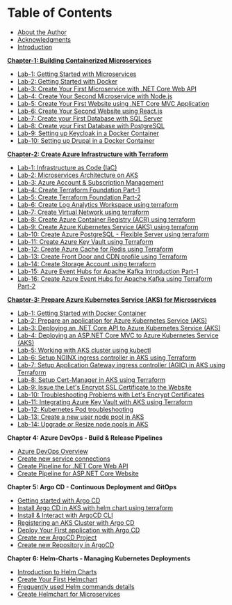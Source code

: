 # Table of Contents

<!-- **Introduction** -->

- [About the Author](../gettingstarted/about-author.md)
- [Acknowledgments](../gettingstarted/acknowledgments.md)
- [Introduction](../gettingstarted/introduction.md)
<!-- - Developer Workstation Configuration
- Download & Install software (workstation setup)
- Technology Stack -->

[**Chapter-1: Building Containerized Microservices**](../microservices/0.gettingstarted.md)

- [Lab-1: Getting Started with Microservices](../microservices/0.gettingstarted.md)
- [Lab-2: Getting Started with Docker](../microservices/0-docker-getting-started.md)
- [Lab-3: Create Your First Microservice with .NET Core Web API](../microservices/1.aspnet-api.md)
- [Lab-4: Create Your Second Microservice with Node.js](../microservices/2.node-api.md)
- [Lab-5: Create Your First Website using .NET Core MVC Application](../microservices/3.aspnet-app.md)
- [Lab-6: Create Your Second Website using React.js](../microservices/4.react-app.md)
- [Lab-7: Create your First Database with SQL Server](../microservices/6.sqlserver-db.md)
- [Lab-8: Create your First Database with PostgreSQL](../microservices/7.postgresql-db.md)
- [Lab-9: Setting up Keycloak in a Docker Container](../microservices/8.keycloak.md)
- [Lab-10: Setting up Drupal in a Docker Container](../microservices/9.drupal.md)

[**Chapter-2: Create Azure Infrastructure with Terraform**](../azure/1-iac.md)

- [Lab-1: Infrastructure as Code (IaC)](../azure/1-iac.md) 
- [Lab-2: Microservices Architecture on AKS](../azure/1-microservices-architecture-on-aks.md)
- [Lab-3: Azure Account & Subscription Management](../azure/3-azure-account-subscription.md)
- [Lab-4: Create Terraform Foundation Part-1](../azure/6-tf-foundation-1.md)
- [Lab-5: Create Terraform Foundation Part-2](../azure/6-tf-foundation-2.md)
- [Lab-6: Create Log Analytics Workspace using terraform](../azure/7-log-analytics-workspace.md)
- [Lab-7: Create Virtual Network using terraform](../azure/8-vnet.md)
- [Lab-8: Create Azure Container Registry (ACR) using terraform](../azure/9-acr.md)
- [Lab-9: Create Azure Kubernetes Service (AKS) using terraform](../azure/11-aks.md)
- [Lab-10: Create Azure PostgreSQL - Flexible Server using terraform](../azure/12-postgresql.md)
- [Lab-11: Create Azure Key Vault using Terraform](../azure/13-key-vault.md)
- [Lab-12: Create Azure Cache for Redis using Terraform](../azure/14-redis-cache.md)
- [Lab-13: Create Front Door and CDN profile using Terraform](../azure/17-cdn-frontdoor.md)
- [Lab-14: Create Storage Account using terraform](../azure/15-storage-account.md)
- [Lab-15: Azure Event Hubs for Apache Kafka Introduction Part-1](../azure/16-event-hubs-part-1.md)
- [Lab-16: Create Azure Event Hubs for Apache Kafka using Terraform Part-2](../azure/16-event-hubs-part-2.md)

[**Chapter-3: Prepare Azure Kubernetes Service (AKS) for Microservices**](../kubernetes/0.getting-started.md)

- [Lab-1: Getting Started with Docker Container](../kubernetes/0.getting-started.md)
- [Lab-2: Prepare an application for Azure Kubernetes Service (AKS)](../kubernetes/1-prepare-app.md)
- [Lab-3: Deploying an .NET Core API to Azure Kubernetes Service (AKS)](../kubernetes/2-deploy-api.md)
- [Lab-4: Deploying an ASP.NET Core MVC to Azure Kubernetes Service (AKS)](../kubernetes/2-deploy-app.md)
- [Lab-5: Working with AKS cluster using kubectl](../kubernetes/3-working-with-aks.md)
- [Lab-6: Setup NGINX ingress controller in AKS using Terraform](../kubernetes/4-ingress-controller-nginx.md)
- [Lab-7: Setup Application Gateway ingress controller (AGIC) in AKS using Terraform](../kubernetes/4.1-ingress-controller-agic.md)
- [Lab-8: Setup Cert-Manager in AKS using Terraform](../kubernetes/5-cert-manager.md)
- [Lab-9: Issue the Let's Encrypt SSL Certificate to the Website](../kubernetes/5.1-issue-cert.md)
- [Lab-10: Troubleshooting Problems with Let's Encrypt Certificates](../kubernetes/5.2-cert-troubleshooting.md)
- [Lab-11: Integrating Azure Key Vault with AKS using Terraform](../kubernetes/6-aks-kv-integration.md)
- [Lab-12: Kubernetes Pod troubleshooting](../kubernetes/5.2-cert-troubleshooting.md)
- [Lab-13: Create a new user node pool in AKS](../kubernetes/aks-create-nodepool.md)
- [Lab-14: Upgrade or Resize node pools in AKS](../kubernetes/aks-upgrade-nodepool.md)

**Chapter 4: Azure DevOps - Build & Release Pipelines**

- [Azure DevOps Overview](../devops/1-devops-overview.md)
- [Create new service connections](../devops/pipelines/1-service-connections.md)
- [Create Pipeline for .NET Core Web API](../devops/pipelines/2-pipeline-aspnet-api.md)
- [Create Pipeline for ASP.NET Core Website](../devops/pipelines/3-pipeline-aspnet-app.md)
<!-- - [Create Pipeline for Node JS API]
- [Create Pipeline for React JS website]
- [Create Pipeline for Database deployment] -->

**Chapter 5: Argo CD - Continuous Deployment and GitOps**

- [Getting started with Argo CD](../argocd/1-argocd-intro.md)
- [Install Argo CD in AKS with helm chart using terraform](../argocd/2-install-argocd.md)
- [Install & Interact with ArgoCD CLI](../argocd/3-install-argocd-cli.md)
- [Registering an AKS Cluster with Argo CD](../argocd/register-cluster.md)
- [Deploy Your First application with Argo CD](../argocd/deploy-app.md)
- [Create new ArgoCD Project](../argocd/argocd-project.md)
- [Create new Repository in ArgoCD](../argocd/argocd-repo.md)
  
**Chapter 6: Helm-Charts - Managing Kubernetes Deployments**

- [Introduction to Helm Charts](../helmchart/1-introduction.md)
- [Create Your First Helmchart](../helmchart/2-create-helm.md)
- [Frequently used Helm commands details](../helmchart/3-helm-cmds.md)
- [Create Helmchart for Microservices](../helmchart/4-helm-microservices.md)

